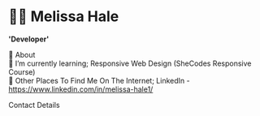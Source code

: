 # 👩‍💻 Melissa Hale

**'Developer'**

🤔 About 
<br/>
🌱 I’m currently learning; Responsive Web Design (SheCodes Responsive Course)
<br/>
💬 Other Places To Find Me On The Internet; 
LinkedIn - https://www.linkedin.com/in/melissa-hale1/

Contact Details 


<!--
**Mello245/Mello245** is a ✨ _special_ ✨ repository because its `README.md` (this file) appears on your GitHub profile.

Here are some ideas to get you started:

- 🔭 I’m currently working on ...
- 🌱 I’m currently learning ...
- 👯 I’m looking to collaborate on ...
- 🤔 I’m looking for help with ...
- 💬 Ask me about ...
- 📫 How to reach me: ...
- 😄 Pronouns: ...
- ⚡ Fun fact: ...
-->

